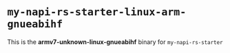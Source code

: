 # `my-napi-rs-starter-linux-arm-gnueabihf`

This is the **armv7-unknown-linux-gnueabihf** binary for `my-napi-rs-starter`
